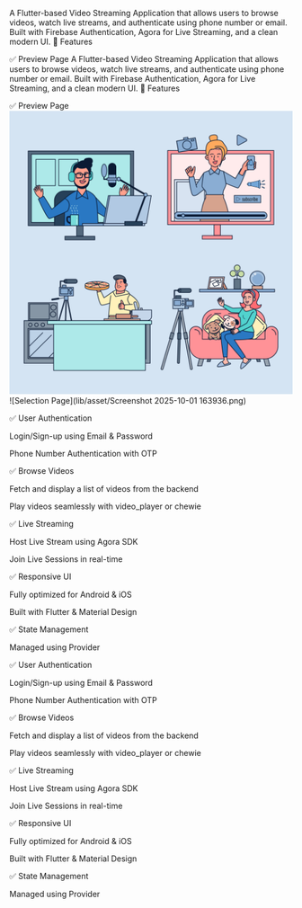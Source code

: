 A Flutter-based Video Streaming Application that allows users to browse videos, watch live streams, and authenticate using phone number or email. Built with Firebase Authentication, Agora for Live Streaming, and a clean modern UI.
🚀 Features

✅ Preview Page
A Flutter-based Video Streaming Application that allows users to browse videos, watch live streams, and authenticate using phone number or email. Built with Firebase Authentication, Agora for Live Streaming, and a clean modern UI.
🚀 Features

✅ Preview Page
![Preview Page](lib/asset/14245138_SoApril_006.jpg)
![Selection Page](lib/asset/Screenshot 2025-10-01 163936.png)






✅ User Authentication

Login/Sign-up using Email & Password


Phone Number Authentication with OTP

✅ Browse Videos

Fetch and display a list of videos from the backend

Play videos seamlessly with video_player or chewie

✅ Live Streaming

Host Live Stream using Agora SDK

Join Live Sessions in real-time

✅ Responsive UI

Fully optimized for Android & iOS

Built with Flutter & Material Design

✅ State Management

Managed using Provider





✅ User Authentication

Login/Sign-up using Email & Password


Phone Number Authentication with OTP

✅ Browse Videos

Fetch and display a list of videos from the backend

Play videos seamlessly with video_player or chewie

✅ Live Streaming

Host Live Stream using Agora SDK

Join Live Sessions in real-time

✅ Responsive UI

Fully optimized for Android & iOS

Built with Flutter & Material Design

✅ State Management

Managed using Provider
